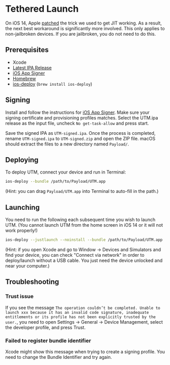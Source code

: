 # Tethered Launch

On iOS 14, Apple [patched][1] the trick we used to get JIT working. As a result, the next best workaround is significantly more involved. This only applies to non-jailbroken devices. If you are jailbroken, you do not need to do this.

## Prerequisites

* Xcode
* [Latest IPA Release][3]
* [iOS App Signer][4]
* [Homebrew][2]
* [ios-deploy][5] (`brew install ios-deploy`)

## Signing

Install and follow the instructions for [iOS App Signer][4]. Make sure your signing certificate and provisioning profiles matches. Select the UTM.ipa release as the input file, uncheck ```No get-task-allow``` and press start.

Save the signed IPA as `UTM-signed.ipa`. Once the process is completed, rename `UTM-signed.ipa` to `UTM-signed.zip` and open the ZIP file. macOS should extract the files to a new directory named `Payload/`.

## Deploying

To deploy UTM, connect your device and run in Terminal:

```sh
ios-deploy --bundle /path/to/Payload/UTM.app
```

(Hint: you can drag `Payload/UTM.app` into Terminal to auto-fill in the path.)

## Launching

You need to run the following each subsequent time you wish to launch UTM. (You cannot launch UTM from the home screen in iOS 14 or it will not work properly!)

```sh
ios-deploy --justlaunch --noinstall --bundle /path/to/Payload/UTM.app
```

(Hint: if you open Xcode and go to Window -> Devices and Simulators and find your device, you can check "Connect via network" in order to deploy/launch without a USB cable. You just need the device unlocked and near your computer.)

## Troubleshooting

### Trust issue

If you see the message `The operation couldn’t be completed. Unable to launch xxx because it has an invalid code signature, inadequate entitlements or its profile has not been explicitly trusted by the user.`, you need to open Settings -> General -> Device Management, select the developer profile, and press Trust.

### Failed to register bundle identifier

Xcode might show this message when trying to create a signing profile. You need to change the Bundle Identifier and try again.

[1]: https://github.com/utmapp/UTM/issues/397
[2]: https://brew.sh
[3]: https://github.com/utmapp/UTM/releases
[4]: https://dantheman827.github.io/ios-app-signer/
[5]: https://github.com/ios-control/ios-deploy
